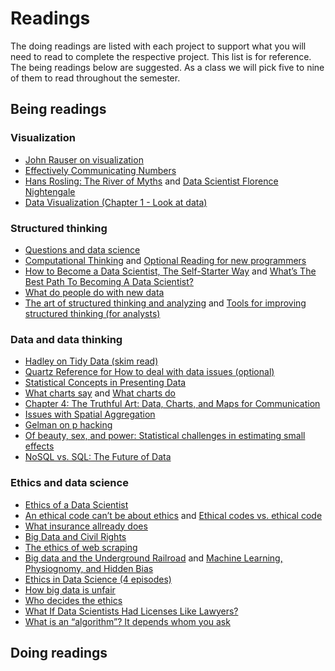 # Readings

The doing readings are listed with each project to support what you will need to read to complete the respective project.  This list is for reference.  The being readings below are suggested.  As a class we will pick five to nine of them to read throughout the semester.

## Being readings

### Visualization

- [John Rauser on visualization](https://youtu.be/fSgEeI2Xpdc)
- [Effectively Communicating Numbers](http://perceptualedge.com/articles/Whitepapers/Communicating_Numbers.pdf)
- [Hans Rosling: The River of Myths](https://youtu.be/OwII-dwh-bk) and [Data Scientist Florence Nightengale](http://www.atlasobscura.com/articles/florence-nightingale-infographic)
- [Data Visualization (Chapter 1 - Look at data)](http://socviz.co/lookatdata.html)

### Structured thinking

- [Questions and data science](https://medium.com/@boazsuper1/hiring-the-best-data-scientists-fba389a5b3c1) 
- [Computational Thinking](https://www.edutopia.org/blog/computational-thinking-across-the-curriculum-eli-sheldon) and [Optional Reading for new programmers](https://jscomplete.com/learn/pro-programmer/beginner-programmers-mistakes)
- [How to Become a Data Scientist, The Self-Starter Way](https://elitedatascience.com/become-a-data-scientist) and [What’s The Best Path To Becoming A Data Scientist?](https://www.forbes.com/sites/quora/2017/01/20/whats-the-best-path-to-becoming-a-data-scientist/#4327e73937d2)
- [What do people do with new data](https://simplystatistics.org/2014/06/13/what-i-do-when-i-get-a-new-data-set-as-told-through-tweets/)
- [The art of structured thinking and analyzing](https://www.analyticsvidhya.com/blog/2013/06/art-structured-thinking-analyzing/) and [Tools for improving structured thinking (for analysts)](https://www.analyticsvidhya.com/blog/2014/02/tools-structured-thinking/)

### Data and data thinking

- [Hadley on Tidy Data (skim read)](http://vita.had.co.nz/papers/tidy-data.pdf)
- [Quartz Reference for How to deal with data issues (optional)](https://github.com/Quartz/bad-data-guide)
- [Statistical Concepts in Presenting Data](files/presenting_data.pdf) 
- [What charts say](https://medium.com/@Elijah_Meeks/what-charts-say-6e31cbba2047) and [What charts do](https://medium.com/@Elijah_Meeks/what-charts-do-48ed96f70a74)
- [Chapter 4: The Truthful Art: Data, Charts, and Maps for Communication](files/truthful_art_uncertainty.pdf)
- [Issues with Spatial Aggregation](https://www.youtube.com/watch?v=wn5larsRHro)
- [Gelman on p hacking](https://www.americanscientist.org/article/the-statistical-crisis-in-science)
- [Of beauty, sex, and power: Statistical challenges in estimating small effects](http://www.stat.columbia.edu/~gelman/research/unpublished/power.pdf)
- [NoSQL vs. SQL: The Future of Data](https://blog.timescale.com/blog/why-sql-beating-nosql-what-this-means-for-future-of-data-time-series-database-348b777b847a/)


### Ethics and data science

- [Ethics of a Data Scientist](http://www.slate.com/articles/technology/future_tense/2016/02/how_to_bring_better_ethics_to_data_science.html)
- [An ethical code can’t be about ethics](https://towardsdatascience.com/an-ethical-code-cant-be-about-ethics-66acaea6f16f) and [Ethical codes vs. ethical code](https://towardsdatascience.com/ethical-codes-vs-ethical-code-fea118987a5)
- [What insurance allready does](https://www.propublica.org/article/minority-neighborhoods-higher-car-insurance-premiums-white-areas-same-risk)
- [Big Data and Civil Rights](http://solveforinteresting.com/big-data-is-our-generations-civil-rights-issue-and-we-dont-know-it/)
- [The ethics of web scraping](https://gijn.org/2015/08/12/on-the-ethics-of-web-scraping-and-data-journalism/)
- [Big data and the Underground Railroad](http://www.slate.com/articles/technology/future_tense/2014/11/big_data_underground_railroad_history_says_unfettered_collection_of_data.single.html) and 
[Machine Learning, Physiognomy, and Hidden Bias](https://medium.com/@blaisea/physiognomys-new-clothes-f2d4b59fdd6a)
- [Ethics in Data Science (4 episodes)](https://www.propublica.org/article/breaking-the-black-box-what-facebook-knows-about-you)
- [How big data is unfair](https://medium.com/@mrtz/how-big-data-is-unfair-9aa544d739de)
- [Who decides the ethics](https://www.wired.com/2016/05/scientists-just-confused-ethics-big-data-research/)
- [What If Data Scientists Had Licenses Like Lawyers?](https://www.bloomberg.com/opinion/articles/2020-12-07/what-if-data-scientists-had-licenses-like-lawyers)
- [What is an “algorithm”? It depends whom you ask](https://www.technologyreview.com/2021/02/26/1020007/what-is-an-algorithm/)


## Doing readings
